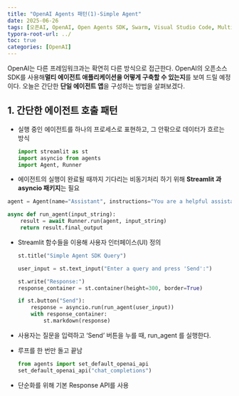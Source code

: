 ```yaml
---
title: "OpenAI Agents 패턴(1)-Simple Agent"
date: 2025-06-26
tags: [오픈AI, OpenAI, Open Agents SDK, Swarm, Visual Studio Code, Multi-Agents, 멀티 에이전트]
typora-root-url: ../
toc: true
categories: [OpenAI]
---
```


OpenAI는 다른 프레임워크과는 확연히 다른 방식으로 접근한다. OpenAI의 오픈소스 SDK를 사용해**멀티 에이전트 애플리케이션을 어떻게 구축할 수 있는지**를 보여 드릴 예정이다. 오늘은 간단한 **단일 에이전트 앱**을 구성하는 방법을 살펴보겠다.



## 1. 간단한 에이전트 호출 패턴

* 실행 중인 에이전트를 하나의 프로세스로 표현하고, 그 안팎으로 데이터가 흐르는 방식

  ```python
  import streamlit as st
  import asyncio from agents 
  import Agent, Runner 
  ```

*  에이전트의 실행이 완료될 때까지 기다리는 비동기처리 하기 위해  **Streamlit 과 asyncio 패키지**는 필요

  ```python
  agent = Agent(name="Assistant", instructions="You are a helpful assistant")
  
  async def run_agent(input_string):
      result = await Runner.run(agent, input_string)
      return result.final_output 
  ```

* Streamlit 함수들을 이용해 사용자 인터페이스(UI) 정의

  ```python
  st.title("Simple Agent SDK Query")
  
  user_input = st.text_input("Enter a query and press 'Send':")
  
  st.write("Response:")
  response_container = st.container(height=300, border=True)
  
  if st.button("Send"):
      response = asyncio.run(run_agent(user_input))
      with response_container:
          st.markdown(response)
  ```

* 사용자는 질문을 입력하고 ‘Send’ 버튼을 누를 때, run_agent 를 실행한다.

* 루프를 한 번만 돌고 끝남

  ```python
  from agents import set_default_openai_api
  set_default_openai_api("chat_completions")
  ```

* 단순화를 위해 기본 Response API를 사용

